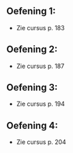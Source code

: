 ## Oefening 1:
- Zie cursus p. 183

## Oefening 2:
- Zie cursus p. 187

## Oefening 3:
- Zie cursus p. 194

## Oefening 4:
- Zie cursus p. 204